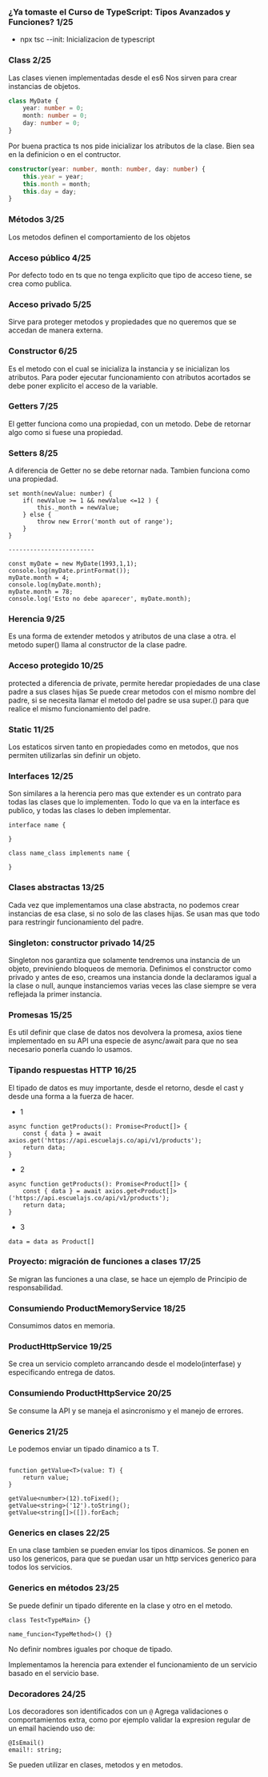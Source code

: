 ### ¿Ya tomaste el Curso de TypeScript: Tipos Avanzados y Funciones? 1/25

- npx tsc --init: Inicializacion de typescript


### __Class 2/25__
Las clases vienen implementadas desde el es6
Nos sirven para crear instancias de objetos.

```typescript
class MyDate {
    year: number = 0;
    month: number = 0;
    day: number = 0;
}
```

Por buena practica ts nos pide inicializar los atributos de la clase. Bien sea en la definicion o en el contructor.

```typescript
constructor(year: number, month: number, day: number) {
    this.year = year;
    this.month = month;
    this.day = day;
}
```

### Métodos 3/25
Los metodos definen el comportamiento de los objetos

### Acceso público 4/25
Por defecto todo en ts que no tenga explicito que tipo de acceso tiene, se crea como publica.

### Acceso privado 5/25
Sirve para proteger metodos y propiedades que no queremos que se accedan de manera externa.

### Constructor 6/25
Es el metodo con el cual se inicializa la instancia y se inicializan los atributos.
Para poder ejecutar funcionamiento con atributos acortados se debe poner explicito el acceso de la variable.

### Getters 7/25
El getter funciona como una propiedad, con un metodo.
Debe de retornar algo como si fuese una propiedad.

### Setters 8/25
A diferencia de Getter no se debe retornar nada.
Tambien funciona como una propiedad.
```
set month(newValue: number) {
    if( newValue >= 1 && newValue <=12 ) {
        this._month = newValue;
    } else {
        throw new Error('month out of range');
    }
}

------------------------

const myDate = new MyDate(1993,1,1);
console.log(myDate.printFormat());
myDate.month = 4;
console.log(myDate.month);
myDate.month = 78;
console.log('Esto no debe aparecer', myDate.month);
```

### Herencia 9/25
Es una forma de extender metodos y atributos de una clase a otra.
el metodo super() llama al constructor de la clase padre.

### Acceso protegido 10/25
protected a diferencia de private, permite heredar propiedades de una clase padre a sus clases hijas
Se puede crear metodos con el mismo nombre del padre, si se necesita llamar el metodo del padre se usa super.<class>() para que realice el mismo funcionamiento del padre.

### Static 11/25
Los estaticos sirven tanto en propiedades como en metodos, que nos permiten utilizarlas sin definir un objeto.

### Interfaces 12/25
Son similares a la herencia pero mas que extender es un contrato para todas las clases que lo implementen.
Todo lo que va en la interface es publico, y todas las clases lo deben implementar.
```
interface name {

}

class name_class implements name {

}
```

### Clases abstractas 13/25
Cada vez que implementamos una clase abstracta, no podemos crear instancias de esa clase, si no solo de las clases hijas.
Se usan mas que todo para restringir funcionamiento del padre.


### Singleton: constructor privado 14/25
Singleton nos garantiza que solamente tendremos una instancia de un objeto, previniendo bloqueos de memoria.
Definimos el constructor como privado y antes de eso, creamos una instancia donde la declaramos igual a la clase o null, aunque instanciemos varias veces las clase siempre se vera reflejada la primer instancia.

### Promesas 15/25
Es util definir que clase de datos nos devolvera la promesa, axios tiene implementado en su API una especie de async/await para que no sea necesario ponerla cuando lo usamos.

### Tipando respuestas HTTP 16/25
El tipado de datos es muy importante, desde el retorno, desde el cast y desde una forma a la fuerza de hacer.

- 1
```
async function getProducts(): Promise<Product[]> {
    const { data } = await axios.get('https://api.escuelajs.co/api/v1/products');
    return data;
}
```
- 2
```
async function getProducts(): Promise<Product[]> {
    const { data } = await axios.get<Product[]>('https://api.escuelajs.co/api/v1/products');
    return data;
}
```
- 3
```
data = data as Product[]
```

### Proyecto: migración de funciones a clases 17/25
Se migran las funciones a una clase, se hace un ejemplo de Principio de responsabilidad.

### Consumiendo ProductMemoryService 18/25
Consumimos datos en memoria.

### ProductHttpService 19/25
Se crea un servicio completo arrancando desde el modelo(interfase) y especificando entrega de datos.

### Consumiendo ProductHttpService 20/25
Se consume la API y se maneja el asincronismo y el manejo de errores.

### Generics 21/25
Le podemos enviar un tipado dinamico a ts T.

```

function getValue<T>(value: T) {
    return value;
}

getValue<number>(12).toFixed();
getValue<string>('12').toString();
getValue<string[]>([]).forEach;
```

### Generics en clases 22/25
En una clase tambien se pueden enviar los tipos dinamicos.
Se ponen en uso los genericos, para que se puedan usar un http services generico para todos los servicios.

### Generics en métodos 23/25
Se puede definir un tipado diferente en la clase y otro en el metodo.

```
class Test<TypeMain> {}
```

```
name_funcion<TypeMethod>() {}
```

No definir nombres iguales por choque de tipado.

Implementamos la herencia para extender el funcionamiento de un servicio basado en el servicio base.

### Decoradores 24/25
Los decoradores son identificados con un ```@```
Agrega validaciones o comportamientos extra, como por ejemplo validar la expresion regular de un email haciendo uso de:
```
@IsEmail()
email!: string;
```

Se pueden utilizar en clases, metodos y en metodos.
